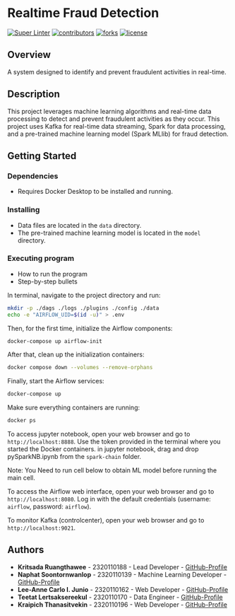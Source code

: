 # Realtime Fraud Detection

[![Super Linter](https://github.com/copter50029/Realtime-fraud-detection/actions/workflows/main.yml/badge.svg?branch=main)](https://github.com/copter50029/Realtime-fraud-detection/actions/workflows/main.yml)
[![contributors](https://img.shields.io/github/contributors/copter50029/Realtime-fraud-detection)](https://github.com/copter50029/Realtime-fraud-detection/graphs/contributors)
[![forks](https://img.shields.io/github/forks/copter50029/Realtime-fraud-detection)](https://github.com/copter50029/Realtime-fraud-detection/network/members)
[![license](https://img.shields.io/github/license/copter50029/Realtime-fraud-detection)](https://github.com/copter50029/Realtime-fraud-detection/blob/main/LICENSE)

## Overview

A system designed to identify and prevent fraudulent activities in real-time.

## Description

This project leverages machine learning algorithms and real-time data processing to detect and prevent fraudulent activities as they occur.
This project uses Kafka for real-time data streaming, Spark for data processing, and a pre-trained machine learning model (Spark MLlib) for fraud detection.

## Getting Started

### Dependencies

- Requires Docker Desktop to be installed and running.

### Installing

- Data files are located in the `data` directory.
- The pre-trained machine learning model is located in the `model` directory.

### Executing program

- How to run the program
- Step-by-step bullets

In terminal, navigate to the project directory and run:

```bash
mkdir -p ./dags ./logs ./plugins ./config ./data
echo -e "AIRFLOW_UID=$(id -u)" > .env
```

Then, for the first time, initialize the Airflow components:

```bash
docker-compose up airflow-init
```

After that, clean up the initialization containers:

```bash
docker compose down --volumes --remove-orphans
```

Finally, start the Airflow services:

```bash
docker-compose up
```

Make sure everything containers are running:

```bash
docker ps
```

To access jupyter notebook, open your web browser and go to `http://localhost:8888`. Use the token provided in the terminal where you started the Docker containers.
in jupyter notebook, drag and drop pySparkNB.ipynb from the `spark-chain` folder.

Note: You Need to run cell below to obtain ML model before running the main cell.

To access the Airflow web interface, open your web browser and go to `http://localhost:8080`. Log in with the default credentials (username: `airflow`, password: `airflow`).

To monitor Kafka (controlcenter), open your web browser and go to `http://localhost:9021`.

## Authors

- **Kritsada Ruangthawee** - 2320110188 - Lead Developer - [GitHub-Profile](https://github.com/copter50029)
- **Naphat Soontornwanlop** - 2320110139 - Machine Learning Developer - [GitHub-Profile](https://github.com/MrLonely1423)
- **Lee-Anne Carlo I. Junio** - 2320110162 - Web Developer - [GitHub-Profile](https://github.com/L33by)
- **Teetat Lertsaksereekul** - 2320110170 - Data Engineer - [GitHub-Profile](https://github.com/TeetatL)
- **Kraipich Thanasitvekin** - 2320110196 - Web Developer - [GitHub-Profile](https://github.com/NoWMoNz)
